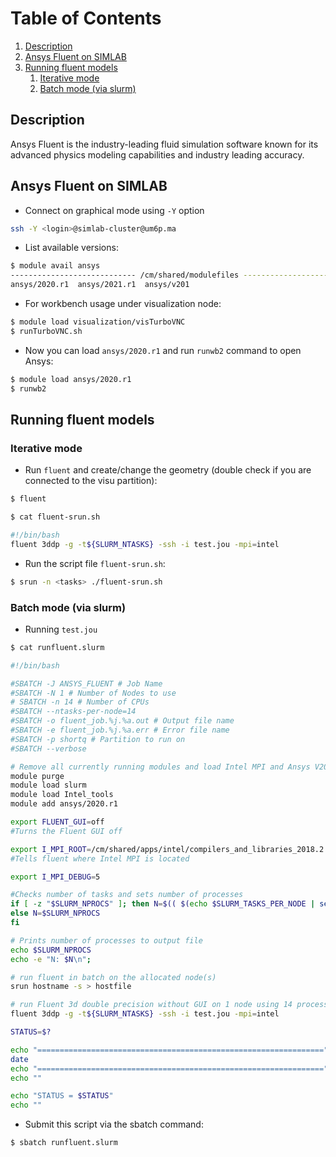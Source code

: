 # Table of Contents
1. [Description](#1)
2. [Ansys Fluent on SIMLAB](#2)
3. [Running fluent models](#3)
    1. [Iterative mode](#4)
    2. [Batch mode (via slurm)](#5)

## Description <a name="1"></a>
Ansys Fluent is the industry-leading fluid simulation software known for its advanced physics modeling capabilities and industry leading accuracy.

## Ansys Fluent on SIMLAB <a name="2"></a>

- Connect on graphical mode using `-Y` option

```sh
ssh -Y <login>@simlab-cluster@um6p.ma
```
- List available versions:

```sh
$ module avail ansys
---------------------------- /cm/shared/modulefiles ----------------------------
ansys/2020.r1  ansys/2021.r1  ansys/v201   
```

- For workbench usage under visualization node:

```sh
$ module load visualization/visTurboVNC
$ runTurboVNC.sh
```

- Now you can load `ansys/2020.r1` and run `runwb2` command to open Ansys:

```sh
$ module load ansys/2020.r1
$ runwb2
```

## Running fluent models <a name="3"></a>

### Iterative mode <a name="4"></a>

- Run `fluent` and create/change the geometry (double check if you are connected to the visu partition):
```sh
$ fluent
```

```sh
$ cat fluent-srun.sh

#!/bin/bash
fluent 3ddp -g -t${SLURM_NTASKS} -ssh -i test.jou -mpi=intel 
```

- Run the script file `fluent-srun.sh`:
```sh
$ srun -n <tasks> ./fluent-srun.sh
```

### Batch mode (via slurm) <a name="5"></a>

- Running `test.jou`

```sh
$ cat runfluent.slurm

#!/bin/bash

#SBATCH -J ANSYS_FLUENT # Job Name 
#SBATCH -N 1 # Number of Nodes to use 
# SBATCH -n 14 # Number of CPUs
#SBATCH --ntasks-per-node=14 
#SBATCH -o fluent_job.%j.%a.out # Output file name 
#SBATCH -e fluent_job.%j.%a.err # Error file name 
#SBATCH -p shortq # Partition to run on 
#SBATCH --verbose

# Remove all currently running modules and load Intel MPI and Ansys V2020.r1
module purge 
module load slurm
module load Intel_tools 
module add ansys/2020.r1

export FLUENT_GUI=off 
#Turns the Fluent GUI off

export I_MPI_ROOT=/cm/shared/apps/intel/compilers_and_libraries_2018.2.199/linux/mpi
#Tells fluent where Intel MPI is located 

export I_MPI_DEBUG=5 

#Checks number of tasks and sets number of processes 
if [ -z "$SLURM_NPROCS" ]; then N=$(( $(echo $SLURM_TASKS_PER_NODE | sed -r 's/([0-9]+)\(x([0-9]+)\)/\1 * \2/') )) 
else N=$SLURM_NPROCS 
fi 

# Prints number of processes to output file 
echo $SLURM_NPROCS 
echo -e "N: $N\n"; 

# run fluent in batch on the allocated node(s) 
srun hostname -s > hostfile 

# run Fluent 3d double precision without GUI on 1 node using 14 processors
fluent 3ddp -g -t${SLURM_NTASKS} -ssh -i test.jou -mpi=intel 

STATUS=$?

echo "================================================================" 
date
echo "================================================================" 
echo "" 

echo "STATUS = $STATUS" 
echo "" 
```
- Submit this script via the sbatch command:

```sh
$ sbatch runfluent.slurm
```
